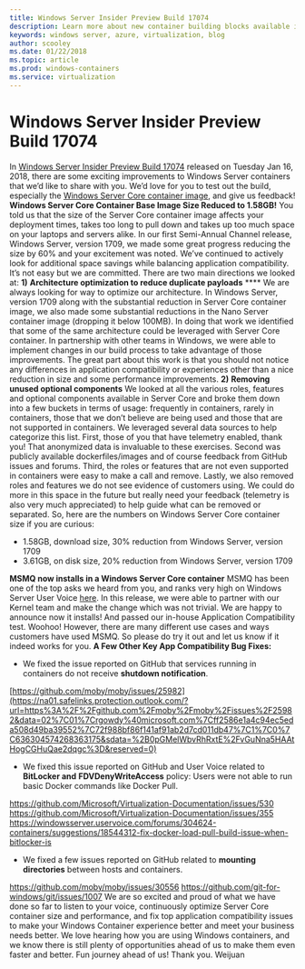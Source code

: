 ```yaml
---
title: Windows Server Insider Preview Build 17074
description: Learn more about new container building blocks available in Windows.
keywords: windows server, azure, virtualization, blog
author: scooley
ms.date: 01/22/2018
ms.topic: article
ms.prod: windows-containers
ms.service: virtualization
---
```


# Windows Server Insider Preview Build 17074

In [Windows Server Insider Preview Build 17074](https://blogs.windows.com/windowsexperience/2018/01/16/announcing-windows-server-insider-preview-build-17074/#9HZu5dBRKoVzcYoe.97) released on Tuesday Jan 16, 2018, there are some exciting improvements to Windows Server containers that we’d like to share with you. We’d love for you to test out the build, especially the [Windows Server Core container image](https://hub.docker.com/_/microsoft-windows-servercore-insider), and give us feedback! **Windows Server Core Container Base Image Size Reduced to 1.58GB!** You told us that the size of the Server Core container image affects your deployment times, takes too long to pull down and takes up too much space on your laptops and servers alike. In our first Semi-Annual Channel release, Windows Server, version 1709, we made some great progress reducing the size by 60% and your excitement was noted. We’ve continued to actively look for additional space savings while balancing application compatibility. It’s not easy but we are committed. There are two main directions we looked at: **1)** **Architecture optimization to reduce duplicate payloads** **** We are always looking for way to optimize our architecture. In Windows Server, version 1709 along with the substantial reduction in Server Core container image, we also made some substantial reductions in the Nano Server container image (dropping it below 100MB). In doing that work we identified that some of the same architecture could be leveraged with Server Core container. In partnership with other teams in Windows, we were able to implement changes in our build process to take advantage of those improvements. The great part about this work is that you should not notice any differences in application compatibility or experiences other than a nice reduction in size and some performance improvements. **2)** **Removing unused optional components** We looked at all the various roles, features and optional components available in Server Core and broke them down into a few buckets in terms of usage: frequently in containers, rarely in containers, those that we don’t believe are being used and those that are not supported in containers. We leveraged several data sources to help categorize this list. First, those of you that have telemetry enabled, thank you! That anonymized data is invaluable to these exercises. Second was publicly available dockerfiles/images and of course feedback from GitHub issues and forums. Third, the roles or features that are not even supported in containers were easy to make a call and remove. Lastly, we also removed roles and features we do not see evidence of customers using. We could do more in this space in the future but really need your feedback (telemetry is also very much appreciated) to help guide what can be removed or separated. So, here are the numbers on Windows Server Core container size if you are curious:

  * 1.58GB, download size, 30% reduction from Windows Server, version 1709
  * 3.61GB, on disk size, 20% reduction from Windows Server, version 1709

**MSMQ now installs in a Windows Server Core container** MSMQ has been one of the top asks we heard from you, and ranks very high on Windows Server User Voice [here](https://windowsserver.uservoice.com/forums/304624-containers/suggestions/15719031-create-base-container-image-with-msmq-server). In this release, we were able to partner with our Kernel team and make the change which was not trivial. We are happy to announce now it installs! And passed our in-house Application Compatibility test. Woohoo! However, there are many different use cases and ways customers have used MSMQ. So please do try it out and let us know if it indeed works for you. **A Few Other Key App Compatibility Bug Fixes:**

  * We fixed the issue reported on GitHub that services running in containers do not receive **shutdown notification**.

[https://github.com/moby/moby/issues/25982](https://na01.safelinks.protection.outlook.com/?url=https%3A%2F%2Fgithub.com%2Fmoby%2Fmoby%2Fissues%2F25982&data=02%7C01%7Crgowdy%40microsoft.com%7Cff2586e1a4c94ec5eda508d49ba39552%7C72f988bf86f141af91ab2d7cd011db47%7C1%7C0%7C636304574268363175&sdata=%2B0pGMelWbvRhRxtE%2FvGuNna5HAAtHogCGHuQae2dqgc%3D&reserved=0)

  * We fixed this issue reported on GitHub and User Voice related to **BitLocker and** **FDVDenyWriteAccess** policy: Users were not able to run basic Docker commands like Docker Pull.

<https://github.com/Microsoft/Virtualization-Documentation/issues/530> <https://github.com/Microsoft/Virtualization-Documentation/issues/355> <https://windowsserver.uservoice.com/forums/304624-containers/suggestions/18544312-fix-docker-load-pull-build-issue-when-bitlocker-is>

  * We fixed a few issues reported on GitHub related to **mounting directories** between hosts and containers.

<https://github.com/moby/moby/issues/30556> <https://github.com/git-for-windows/git/issues/1007> We are so excited and proud of what we have done so far to listen to your voice, continuously optimize Server Core container size and performance, and fix top application compatibility issues to make your Windows Container experience better and meet your business needs better. We love hearing how you are using Windows containers, and we know there is still plenty of opportunities ahead of us to make them even faster and better. Fun journey ahead of us! Thank you. Weijuan
